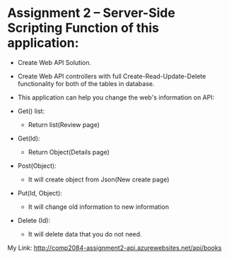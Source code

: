 # Assignment 2 – Server-Side Scripting Function of this application:


-	Create Web API Solution.

-	Create Web API controllers with full Create-Read-Update-Delete functionality for both of the tables in database.

-	This application can help you change the web's information on API:

- Get() list:

  - Return list(Review page)

- Get(Id):

  - Return Object(Details page)

- Post(Object):

  - It will create object from Json(New create page)

- Put(Id, Object):

  - It will change old information to new information

- Delete (Id):

  - It will delete data that you do not need.

My Link: http://comp2084-assignment2-api.azurewebsites.net/api/books


